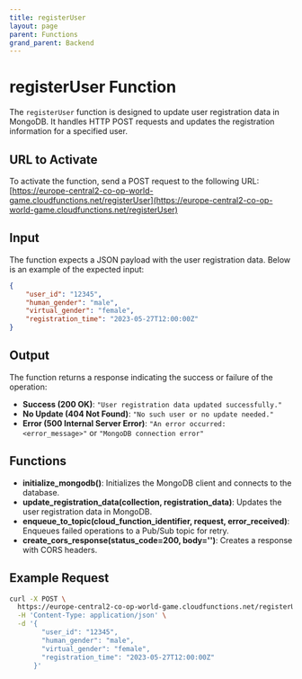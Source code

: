 ```yaml
---
title: registerUser
layout: page
parent: Functions
grand_parent: Backend
---
```


# registerUser Function

The `registerUser` function is designed to update user registration data in MongoDB. It handles HTTP POST requests and updates the registration information for a specified user.

## URL to Activate

To activate the function, send a POST request to the following URL:
[https://europe-central2-co-op-world-game.cloudfunctions.net/registerUser](https://europe-central2-co-op-world-game.cloudfunctions.net/registerUser)

## Input

The function expects a JSON payload with the user registration data. Below is an example of the expected input:

```json
{
    "user_id": "12345",
    "human_gender": "male",
    "virtual_gender": "female",
    "registration_time": "2023-05-27T12:00:00Z"
}
```

## Output

The function returns a response indicating the success or failure of the operation:

- **Success (200 OK)**: `"User registration data updated successfully."`
- **No Update (404 Not Found)**: `"No such user or no update needed."`
- **Error (500 Internal Server Error)**: `"An error occurred: <error_message>"` or `"MongoDB connection error"`

## Functions

- **initialize_mongodb()**: Initializes the MongoDB client and connects to the database.
- **update_registration_data(collection, registration_data)**: Updates the user registration data in MongoDB.
- **enqueue_to_topic(cloud_function_identifier, request, error_received)**: Enqueues failed operations to a Pub/Sub topic for retry.
- **create_cors_response(status_code=200, body='')**: Creates a response with CORS headers.

## Example Request

```bash
curl -X POST \
  https://europe-central2-co-op-world-game.cloudfunctions.net/registerUser \
  -H 'Content-Type: application/json' \
  -d '{
        "user_id": "12345",
        "human_gender": "male",
        "virtual_gender": "female",
        "registration_time": "2023-05-27T12:00:00Z"
      }'
```